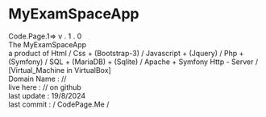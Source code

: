 # MyExamSpaceApp
Code.Page.1=>  v . 1 . 0 <br>
The MyExamSpaceApp <br>
a product of Html / Css + (Bootstrap-3) / Javascript + (Jquery) /  Php  + (Symfony) / SQL + (MariaDB) + (Sqlite) / Apache + Symfony Http - Server / [Virtual_Machine in VirtualBox]<br>
Domain Name : // <br>
live here : // on github <br>
last update : 19/8/2024 <br>
last commit : / CodePage.Me /
